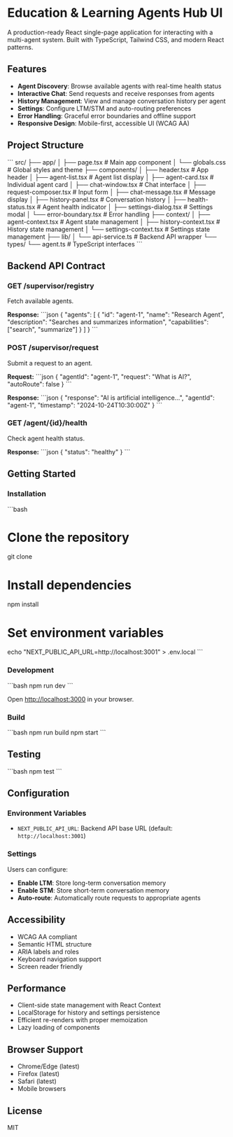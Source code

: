 # Education & Learning Agents Hub UI

A production-ready React single-page application for interacting with a multi-agent system. Built with TypeScript, Tailwind CSS, and modern React patterns.

## Features

- **Agent Discovery**: Browse available agents with real-time health status
- **Interactive Chat**: Send requests and receive responses from agents
- **History Management**: View and manage conversation history per agent
- **Settings**: Configure LTM/STM and auto-routing preferences
- **Error Handling**: Graceful error boundaries and offline support
- **Responsive Design**: Mobile-first, accessible UI (WCAG AA)

## Project Structure

\`\`\`
src/
├── app/
│   ├── page.tsx           # Main app component
│   └── globals.css        # Global styles and theme
├── components/
│   ├── header.tsx         # App header
│   ├── agent-list.tsx     # Agent list display
│   ├── agent-card.tsx     # Individual agent card
│   ├── chat-window.tsx    # Chat interface
│   ├── request-composer.tsx # Input form
│   ├── chat-message.tsx   # Message display
│   ├── history-panel.tsx  # Conversation history
│   ├── health-status.tsx  # Agent health indicator
│   ├── settings-dialog.tsx # Settings modal
│   └── error-boundary.tsx # Error handling
├── context/
│   ├── agent-context.tsx  # Agent state management
│   ├── history-context.tsx # History state management
│   └── settings-context.tsx # Settings state management
├── lib/
│   └── api-service.ts     # Backend API wrapper
└── types/
    └── agent.ts           # TypeScript interfaces
\`\`\`

## Backend API Contract

### GET /supervisor/registry
Fetch available agents.

**Response:**
\`\`\`json
{
  "agents": [
    {
      "id": "agent-1",
      "name": "Research Agent",
      "description": "Searches and summarizes information",
      "capabilities": ["search", "summarize"]
    }
  ]
}
\`\`\`

### POST /supervisor/request
Submit a request to an agent.

**Request:**
\`\`\`json
{
  "agentId": "agent-1",
  "request": "What is AI?",
  "autoRoute": false
}
\`\`\`

**Response:**
\`\`\`json
{
  "response": "AI is artificial intelligence...",
  "agentId": "agent-1",
  "timestamp": "2024-10-24T10:30:00Z"
}
\`\`\`

### GET /agent/{id}/health
Check agent health status.

**Response:**
\`\`\`json
{
  "status": "healthy"
}
\`\`\`

## Getting Started

### Installation

\`\`\`bash
# Clone the repository
git clone <repo-url>

# Install dependencies
npm install

# Set environment variables
echo "NEXT_PUBLIC_API_URL=http://localhost:3001" > .env.local
\`\`\`

### Development

\`\`\`bash
npm run dev
\`\`\`

Open [http://localhost:3000](http://localhost:3000) in your browser.

### Build

\`\`\`bash
npm run build
npm start
\`\`\`

## Testing

\`\`\`bash
npm test
\`\`\`

## Configuration

### Environment Variables

- `NEXT_PUBLIC_API_URL`: Backend API base URL (default: `http://localhost:3001`)

### Settings

Users can configure:
- **Enable LTM**: Store long-term conversation memory
- **Enable STM**: Store short-term conversation memory
- **Auto-route**: Automatically route requests to appropriate agents

## Accessibility

- WCAG AA compliant
- Semantic HTML structure
- ARIA labels and roles
- Keyboard navigation support
- Screen reader friendly

## Performance

- Client-side state management with React Context
- LocalStorage for history and settings persistence
- Efficient re-renders with proper memoization
- Lazy loading of components

## Browser Support

- Chrome/Edge (latest)
- Firefox (latest)
- Safari (latest)
- Mobile browsers

## License

MIT
